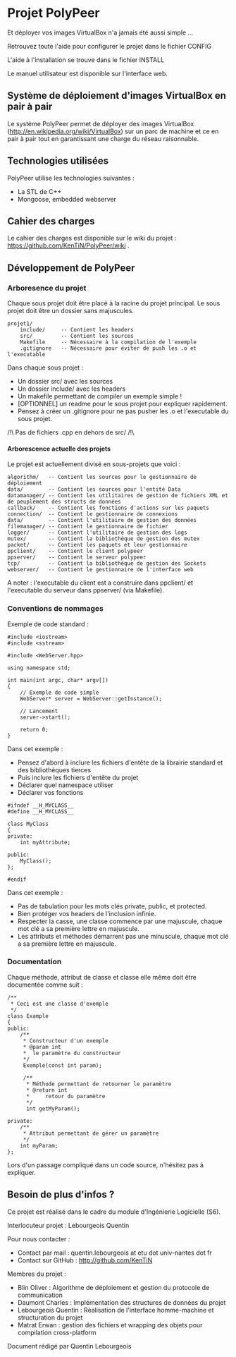 Projet PolyPeer
========
Et déployer vos images VirtualBox n'a jamais été aussi simple ...

Retrouvez toute l'aide pour configurer le projet dans le fichier CONFIG

L'aide à l'installation se trouve dans le fichier INSTALL

Le manuel utilisateur est disponible sur l'interface web.

Système de déploiement d'images VirtualBox en pair à pair
---------------------------------------------------------
Le système PolyPeer permet de déployer des images VirtualBox (http://en.wikipedia.org/wiki/VirtualBox) 
sur un parc de machine et ce en pair à pair tout en garantissant une charge du réseau raisonnable.

Technologies utilisées
----------------------
PolyPeer utilise les technologies suivantes :

* La STL de C++
* Mongoose, embedded webserver

Cahier des charges
------------------
Le cahier des charges est disponible sur le wiki du projet : https://github.com/KenTiN/PolyPeer/wiki .

Développement de PolyPeer
-------------------------

### Arboresence du projet

Chaque sous projet doit être placé à la racine du projet principal.
Le sous projet doit être un dossier sans majuscules.

```
projet1/
	include/     -- Contient les headers
	src/         -- Contient les sources
	Makefile     -- Nécessaire à la compilation de l'exemple
	.gitignore   -- Nécessaire pour éviter de push les .o et l'executable
```

Dans chaque sous projet :

* Un dossier src/ avec les sources
* Un dossier include/ avec les headers
* Un makefile permettant de compiler un exemple simple !
* [OPTIONNEL] un readme pour le sous projet pour expliquer rapidement.
* Pensez à créer un .gitignore pour ne pas pusher les .o et l'executable du sous projet.

/!\ Pas de fichiers .cpp en dehors de src/ /!\

#### Arborescence actuelle des projets

Le projet est actuellement divisé en sous-projets que voici :

```
algorithm/   -- Contient les sources pour le gestionnaire de déploiement
data/        -- Contient les sources pour l'entité Data
datamanager/ -- Contient les utilitaires de gestion de fichiers XML et de peuplement des structs de données
callback/    -- Contient les fonctions d'actions sur les paquets
connection/  -- Contient le gestionnaire de connexions
data/        -- Contient l'utilitaire de gestion des données
filemanager/ -- Contient le gestionnaire de fichier
logger/      -- Contient l'utilitaire de gestion des logs
mutex/       -- Contient la bibliothèque de gestion des mutex
packet/      -- Contient les paquets et leur gestionnaire
ppclient/    -- Contient le client polypeer
ppserver/    -- Contient le serveur polypeer
tcp/         -- Contient la bibliothèque de gestion des Sockets
webserver/   -- Contient le gestionnaire de l'interface web
```

A noter : l'executable du client est a construire dans ppclient/ et l'executable du serveur 
dans ppserver/ (via Makefile).

### Conventions de nommages

Exemple de code standard :

```
#include <iostream>
#include <sstream>

#include <WebServer.hpp>

using namespace std;

int main(int argc, char* argv[])
{
	// Exemple de code simple
	WebServer* server = WebServer::getInstance();
	
	// Lancement
	server->start();
	
	return 0;
}
```

Dans cet exemple :

* Pensez d'abord à inclure les fichiers d'entête de la librairie standard et des bibliothèques tierces
* Puis inclure les fichiers d'entête du projet
* Déclarer quel namespace utiliser
* Déclarer vos fonctions

```
#ifndef __H_MYCLASS__
#define __H_MYCLASS__

class MyClass
{
private:
	int myAttribute;

public:
	MyClass();
};

#endif
```

Dans cet exemple :

* Pas de tabulation pour les mots clés private, public, et protected.
* Bien protéger vos headers de l'inclusion infinie.
* Respecter la casse, une classe commence par une majuscule, chaque mot clé a sa première lettre en majuscule.
* Les attributs et méthodes démarrent pas une minuscule, chaque mot clé a sa première lettre en majuscule.

### Documentation

Chaque méthode, attribut de classe et classe elle même doit être documentée comme suit :

```
/**
 * Ceci est une classe d'exemple
 */
class Example
{
public:
	/**
	 * Constructeur d'un exemple
	 * @param int
	 * 	le paramètre du constructeur
	 */
	 Exemple(const int param);
	 
	 /**
	  * Méthode permettant de retourner le paramètre
	  * @return int
	  * 	retour du paramètre
	  */
	  int getMyParam();

private:
	/**
	 * Attribut permettant de gérer un paramètre
	 */
	int myParam;
};
```

Lors d'un passage compliqué dans un code source, n'hésitez pas à expliquer.

Besoin de plus d'infos ?
------------------------
Ce projet est réalisé dans le cadre du module d'Ingénierie Logicielle (S6).

Interlocuteur projet : Lebourgeois Quentin

Pour nous contacter :

* Contact par mail : quentin.lebourgeois at etu dot univ-nantes dot fr
* Contact sur GitHub : http://github.com/KenTiN

Membres du projet :

* Blin Oliver : Algorithme de déploiement et gestion du protocole de communication
* Daumont Charles : Implémentation des structures de données du projet
* Lebourgeois Quentin : Réalisation de l'interface homme-machine et structuration du projet
* Matrat Erwan : gestion des fichiers et wrapping des objets pour compilation cross-platform

Document rédigé par Quentin Lebourgeois

